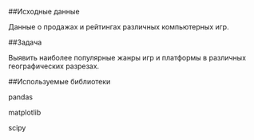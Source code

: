 ##Исходные данные

Данные о продажах и рейтингах различных компьютерных игр.

##Задача

Выявить наиболее популярные жанры игр и платформы в различных географических разрезах.

##Используемые библиотеки

pandas

matplotlib

scipy